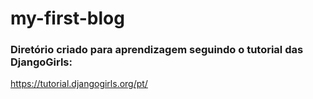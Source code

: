 # my-first-blog 

### Diretório criado para aprendizagem seguindo o tutorial das DjangoGirls: 
https://tutorial.djangogirls.org/pt/